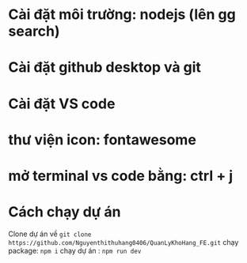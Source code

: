 # Cài đặt môi trường: nodejs (lên gg search)
# Cài đặt github desktop và git
# Cài đặt VS code
# thư viện icon: fontawesome
# mở terminal vs code bằng: ctrl + j
# Cách chạy dự án
Clone dự án về
```git clone https://github.com/Nguyenthithuhang0406/QuanLyKhoHang_FE.git```
chạy package: ```npm i```
chạy dự án : ```npm run dev```

